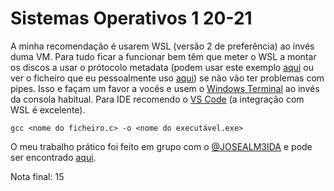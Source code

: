 # Sistemas Operativos 1 20-21

A minha recomendação é usarem WSL (versão 2 de preferência) ao invés duma VM. Para tudo ficar a funcionar bem têm que meter o WSL a montar os discos a usar o prótocolo metadata (podem usar este exemplo [aqui](https://docs.microsoft.com/en-us/windows/wsl/wsl-config#configure-per-distro-launch-settings-with-wslconf) ou ver o ficheiro que eu pessoalmente uso [aqui](https://github.com/TheForgottened/TheForgottened/blob/main/WSL_ConfigScript/wsl.conf)) se não vão ter problemas com pipes. Isso e façam um favor a vocês e usem o [Windows Terminal](https://www.microsoft.com/en-us/p/windows-terminal/9n0dx20hk701?activetab=pivot:overviewtab) ao invés da consola habitual. Para IDE recomendo o [VS Code](https://code.visualstudio.com/download) (a integração com WSL é excelente).

`gcc <nome do ficheiro.c> -o <nome do executável.exe>`

O meu trabalho prático foi feito em grupo com o [@JOSEALM3IDA](https://github.com/JOSEALM3IDA) e pode ser encontrado [aqui](https://github.com/JOSEALM3IDA/Material-ISEC/tree/main/SO-2020/Trabalho).

Nota final: 15